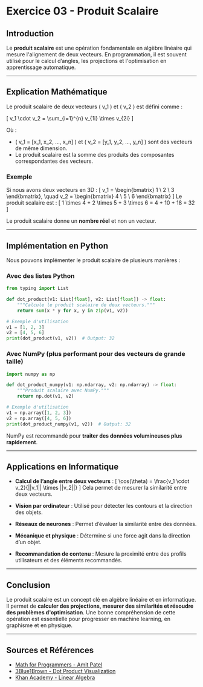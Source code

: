 # Exercice 03 - Produit Scalaire

## Introduction

Le **produit scalaire** est une opération fondamentale en algèbre linéaire qui mesure l'alignement de deux vecteurs. En programmation, il est souvent utilisé pour le calcul d’angles, les projections et l'optimisation en apprentissage automatique.

---

## Explication Mathématique

Le produit scalaire de deux vecteurs \( v_1 \) et \( v_2 \) est défini comme :

\[
v_1 \cdot v_2 = \sum_{i=1}^{n} v_{1i} \times v_{2i}
\]

Où :
- \( v_1 = [x_1, x_2, ..., x_n] \) et \( v_2 = [y_1, y_2, ..., y_n] \) sont des vecteurs de même dimension.
- Le produit scalaire est la somme des produits des composantes correspondantes des vecteurs.

### Exemple
Si nous avons deux vecteurs en 3D :
\[
v_1 = \begin{bmatrix} 1 \\ 2 \\ 3 \end{bmatrix}, \quad v_2 = \begin{bmatrix} 4 \\ 5 \\ 6 \end{bmatrix}
\]
Le produit scalaire est :
\[
1 \times 4 + 2 \times 5 + 3 \times 6 = 4 + 10 + 18 = 32
\]

Le produit scalaire donne un **nombre réel** et non un vecteur.

---

## Implémentation en Python

Nous pouvons implémenter le produit scalaire de plusieurs manières :

### Avec des listes Python
```python
from typing import List

def dot_product(v1: List[float], v2: List[float]) -> float:
    """Calcule le produit scalaire de deux vecteurs."""
    return sum(x * y for x, y in zip(v1, v2))

# Exemple d'utilisation
v1 = [1, 2, 3]
v2 = [4, 5, 6]
print(dot_product(v1, v2))  # Output: 32
```

### Avec NumPy (plus performant pour des vecteurs de grande taille)
```python
import numpy as np

def dot_product_numpy(v1: np.ndarray, v2: np.ndarray) -> float:
    """Produit scalaire avec NumPy."""
    return np.dot(v1, v2)

# Exemple d'utilisation
v1 = np.array([1, 2, 3])
v2 = np.array([4, 5, 6])
print(dot_product_numpy(v1, v2))  # Output: 32
```

NumPy est recommandé pour **traiter des données volumineuses plus rapidement**.

---

## Applications en Informatique

- **Calcul de l’angle entre deux vecteurs** :
  \[
  \cos(\theta) = \frac{v_1 \cdot v_2}{||v_1|| \times ||v_2||}
  \]
  Cela permet de mesurer la similarité entre deux vecteurs.

- **Vision par ordinateur** : Utilisé pour détecter les contours et la direction des objets.
- **Réseaux de neurones** : Permet d’évaluer la similarité entre des données.
- **Mécanique et physique** : Détermine si une force agit dans la direction d’un objet.
- **Recommandation de contenu** : Mesure la proximité entre des profils utilisateurs et des éléments recommandés.

---

## Conclusion

Le produit scalaire est un concept clé en algèbre linéaire et en informatique. Il permet de **calculer des projections, mesurer des similarités et résoudre des problèmes d'optimisation**. Une bonne compréhension de cette opération est essentielle pour progresser en machine learning, en graphisme et en physique.

---

## Sources et Références
- [Math for Programmers - Amit Patel](https://amitness.com/posts/math-for-programmers)
- [3Blue1Brown - Dot Product Visualization](https://www.youtube.com/watch?v=LyGKycYT2v0)
- [Khan Academy - Linear Algebra](https://www.khanacademy.org/math/linear-algebra)